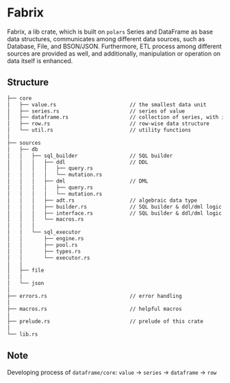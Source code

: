 # Fabrix

Fabrix, a lib crate, which is built on `polars` Series and DataFrame as base data structures, communicates among different data sources, such as Database, File, and BSON/JSON. Furthermore, ETL process among different sources are provided as well, and additionally, manipulation or operation on data itself is enhanced.

## Structure

```txt
├── core
│   ├── value.rs                        // the smallest data unit
│   ├── series.rs                       // series of value
│   ├── dataframe.rs                    // collection of series, with index series
│   ├── row.rs                          // row-wise data structure
│   └── util.rs                         // utility functions
│
├── sources
│   ├── db
│   │   ├── sql_builder                 // SQL builder
│   │   │   ├── ddl                     // DDL
│   │   │   │   ├── query.rs
│   │   │   │   └── mutation.rs
│   │   │   ├── dml                     // DML
│   │   │   │   ├── query.rs
│   │   │   │   └── mutation.rs
│   │   │   ├── adt.rs                  // algebraic data type
│   │   │   ├── builder.rs              // SQL builder & ddl/dml logic implement
│   │   │   ├── interface.rs            // SQL builder & ddl/dml logic interface
│   │   │   └── macros.rs
│   │   │
│   │   └── sql_executor
│   │       ├── engine.rs
│   │       ├── pool.rs
│   │       ├── types.rs
│   │       └── executor.rs
│   │
│   ├── file
│   │
│   └── json
│
├── errors.rs                           // error handling
│
├── macros.rs                           // helpful macros
│
├── prelude.rs                          // prelude of this crate
│
└── lib.rs
```

## Note

Developing process of `dataframe/core`: `value` -> `series` -> `dataframe` -> `row`
